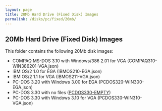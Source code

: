 ```yaml
---
layout: page
title: 20Mb Hard Drive (Fixed Disk) Images
permalink: /disks/pc/fixed/20mb/
---
```


20Mb Hard Drive (Fixed Disk) Images
---

This folder contains the following 20Mb disk images:
 
* COMPAQ MS-DOS 3.10 with Windows/386 2.01 for VGA (COMPAQ310-WIN386201-VGA.json)
* IBM OS/2 1.0 for EGA (IBMOS210-EGA.json)
* IBM OS/2 1.1 for VGA (IBMOS211-VGA.json)
* PC-DOS 3.20 with Windows 3.00 for EGA (PCDOS320-WIN300-EGA.json)
* PC-DOS 3.30 with no files ([PCDOS330-EMPTY](pcdos330-empty.xml))
* PC-DOS 3.30 with Windows 3.10 for VGA (PCDOS330-WIN310-VGA.json)
